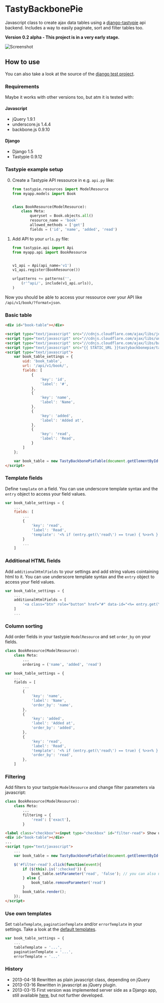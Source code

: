 # TastyBackbonePie

Javascript class to create ajax data tables using a [django-tastypie](http://tastypieapi.org/) api backend.
Includes a way to easily paginate, sort and filter tables too.

__Version 0.2 alpha - This project is in a very early stage.__

![Screenshot](docs/screenshot.png)

## How to use

You can also take a look at the source of the [django test project](/djangoproject).

### Requirements

Maybe it works with other versions too, but atm it is tested with:

#### Javascript
- jQuery 1.9.1
- underscore.js 1.4.4
- backbone.js 0.9.10

#### Django
- Django 1.5
- Tastypie 0.9.12

### Tastypie example setup

0. Create a Tastypie API ressource in e.g. `api.py` like:

	```python
	from tastypie.resources import ModelResource
	from myapp.models import Book


	class BookResource(ModelResource):
	    class Meta:
	        queryset = Book.objects.all()
	        resource_name = 'book'
	        allowed_methods = ['get']
	        fields = ('id', 'name', 'added', 'read')
	```

0. Add API to your `urls.py` file:

	```python
	from tastypie.api import Api
	from myapp.api import BookResource


	v1_api = Api(api_name='v1')
	v1_api.register(BookResource())

	urlpatterns += patterns('',
	    (r'^api/', include(v1_api.urls)),
	)
	```

Now you should be able to access your ressource over your API like `/api/v1/book/?format=json`.

### Basic table

```html
<div id="book-table"></div>

<script type="text/javascript" src="//cdnjs.cloudflare.com/ajax/libs/jquery/1.9.1/jquery.min.js"></script>
<script type="text/javascript" src="//cdnjs.cloudflare.com/ajax/libs/underscore.js/1.4.4/underscore-min.js"></script>
<script type="text/javascript" src="//cdnjs.cloudflare.com/ajax/libs/backbone.js/0.9.10/backbone-min.js"></script>
<script type="text/javascript" src="{{ STATIC_URL }}tastybackbonepie/tastybackbonepie-min.js"></script>
<script type="text/javascript">
    var book_table_settings = {
        uid: 'book_table',
        url: '/api/v1/book/',
        fields: [
            {
                'key': 'id',
                'label': '#',
            },
            {
                'key': 'name',
                'label': 'Name',
            },
            {
                'key': 'added',
                'label': 'Added at',
            },
            {
                'key': 'read',
                'label': 'Read',
            }
        ]
    };

    var book_table = new TastyBackbonePieTable(document.getElementById('book-table'), book_table_settings);
</script>
```

### Template fields

Define `template` on a field. You can use underscore template syntax and the `entry` object to access your field values.

```javascript
var book_table_settings = {
	...
	fields: [
		...
	    {
	        'key': 'read',
	        'label': 'Read',
	        'template': '<% if (entry.get(\'read\') == true) { %>x<% } %>',
	    }
	    ...
	]
```

### Additional HTML fields

Add `additionalHtmlFields` to your settings and add string values cointaining html to it. 
You can use underscore template syntax and the `entry` object to access your field values.

```javascript
var book_table_settings = {
	...
	additionalHtmlFields = [
		'<a class="btn" role="button" href="#" data-id="<%= entry.get(\'id\') %>"><i class="icon-trash"></i></a>',
	]
	...
```

### Column sorting

Add order fields in your tastypie `ModelResource` and set `order_by` on your fields.

```python
class BookResource(ModelResource):
    class Meta:
        ...
        ordering = ('name', 'added', 'read')
```

```javascript
var book_table_settings = {
    ...
    fields = [
        ...
        {
            'key': 'name',
            'label': 'Name',
            'order_by': 'name',
        },
        {
            'key': 'added',
            'label': 'Added at',
            'order_by': 'added',
        },
        {
            'key': 'read',
            'label': 'Read',
            'template': '<% if (entry.get(\'read\') == true) { %>x<% } %>',
            'order_by': 'read',
        },
    ]

```

### Filtering

Add filters to your tastypie `ModelResource` and change filter parameters via javascript:

```python
class BookResource(ModelResource):
    class Meta:
    	...
        filtering = {
            'read': ['exact'],
        }
```

```html
<label class="checkbox"><input type="checkbox" id="filter-read"> Show unread books only</label>
<div id="book-table"></div>
...
<script type="text/javascript">
	...
    var book_table = new TastyBackbonePieTable(document.getElementById('book-table'), book_table_settings);

    $('#filter-read').click(function(event){
        if ($(this).is(':checked')) {
            book_table.setParameter('read', 'false'); // you can also use book_table.extendParameters({'read': 'false'});
        } else {
            book_table.removeParameter('read')
        }
        book_table.render();
    });
</script>
```

### Use own templates

Set `tableTemplate`, `paginationTemplate` and/or `errorTemplate` in your settings. Take a look at the [default templates](tastybackbonepie/tastybackbonepie.js).

```javascript
var book_table_settings = {
    ...
    tableTemplate = '...',
    paginationTemplate = '...',
    errorTemplate = '...'
```

### History

- 2013-04-18 Rewritten as plain javascript class, depending on jQuery
- 2013-03-16 Rewritten in javascript as jQuery plugin. 
- 2013-03-15 First version was implemented server side as a Django app, still available [here](../../tree/django-app-implementation), but not further developed.
